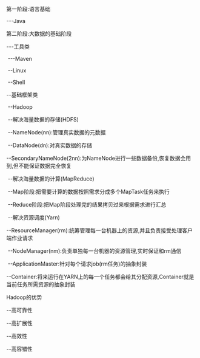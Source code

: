 第一阶段:语言基础

---Java

第二阶段:大数据的基础阶段

---工具类

​	---Maven

​				--Linux

​				--Shell

--基础框架类

​	--Hadoop

​				--解决海量数据的存储(HDFS)

​						--NameNode(nn):管理真实数据的元数据

​						--DataNode(dn):对真实数据的存储

​						--SecondaryNameNode(2nn):为NameNode进行一些数据备份,恢复数据会用到,但不能保证数据完全恢复

​				--解决海量数据的计算(MapReduce)

​						--Map阶段:把需要计算的数据按照需求分成多个MapTask任务来执行

​						--Reduce阶段:把Map阶段处理完的结果拷贝过来根据需求进行汇总

​				--解决资源调度(Yarn)

​						--ResourceManager(rm):统筹管理每一台机器上的资源,并且负责接受处理客户端作业请求

​							--NodeManager(nm):负责单独每一台机器的资源管理,实时保证和rm通信

​							--ApplicationMaster:针对每个请求job(rm任务)的抽象封装

​							--Container:将来运行在YARN上的每一个任务都会给其分配资源,Container就是当前任务所需资源的抽象封装

Hadoop的优势

--高可靠性

--高扩展性

--高效性

--高容错性


